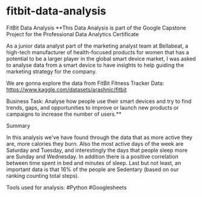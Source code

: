 # fitbit-data-analysis
FitBit Data Analysis
**This Data Analysis is part of the Google Capstone Project for the Professional Data Analytics Certificate

As a junior data analyst part of the marketing analyst team at Bellabeat, a high-tech manufacturer of health-focused products for women that has a potential to be a larger player in the global smart device market, I was asked to analyse data from a smart device to have insights to help guiding the marketing strategy for the company.

We are gonna explore the data from FitBit Fitness Tracker Data: https://www.kaggle.com/datasets/arashnic/fitbit

Business Task: Analyse how people use their smart devices and try to find trends, gaps, and opportunities to improve or launch new products or campaigns to increase the number of users.**

Summary

In this analysis we've have found through the data that as more active they are, more calories they burn. Also the most active days of the week are Saturday and Tuesday, and interestingly the days that people sleep more are Sunday and Wednesday. In addition there is a positive correlation between time spent in bed and minutes of sleep. Last but not least, an important data is that 16% of the people are Sedentary (based on our ranking counting total steps).

Tools used for analysis:
#Python #Googlesheets
